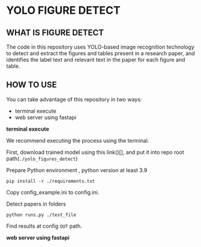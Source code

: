 # YOLO FIGURE DETECT

## WHAT IS FIGURE DETECT

The code in this repository uses YOLO-based image recognition technology to detect and extract the figures and tables present in a research paper, and identifies the label text and relevant text in the paper for each figure and table.

## HOW TO USE

You can take advantage of this repository in two ways:

- terminal execute
- web server using fastapi

**terminal execute**

We recommend executing the process using the terminal.

First, download trained model using this link()[], and put it into repo root path(`./yolo_figures_detect`)

Prepare Python environment , python version at least 3.9

```
pip install -r ./requirements.txt
```

Copy config_example.ini to config.ini.

Detect papers in folders

```
python runs.py ./test_file
```

Find results at config `OUT` path.

**web server using fastapi**

